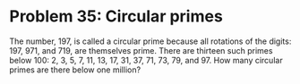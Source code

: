 # Problem 35: Circular primes
The number, 197, is called a circular prime because all rotations of the
digits: 197, 971, and 719, are themselves prime. There are thirteen such
primes below 100: 2, 3, 5, 7, 11, 13, 17, 31, 37, 71, 73, 79, and 97.
How many circular primes are there below one million?

